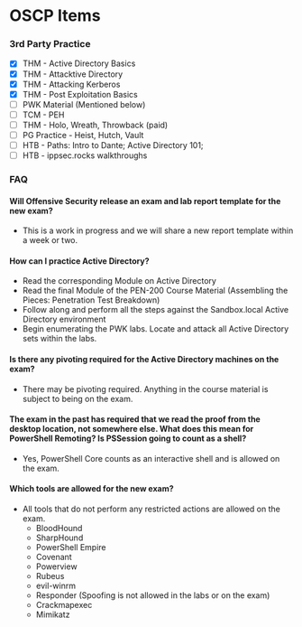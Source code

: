# OSCP Items

### 3rd Party Practice

* [x] THM - Active Directory Basics&#x20;
* [x] THM - Attacktive Directory&#x20;
* [x] THM - Attacking Kerberos&#x20;
* [x] THM - Post Exploitation Basics&#x20;
* [ ] PWK Material (Mentioned below)
* [ ] TCM - PEH&#x20;
* [ ] THM - Holo, Wreath, Throwback (paid)&#x20;
* [ ] PG Practice - Heist, Hutch, Vault&#x20;
* [ ] HTB - Paths: Intro to Dante; Active Directory 101;
* [ ] HTB - ippsec.rocks walkthroughs

### FAQ

#### Will Offensive Security release an exam and lab report template for the new exam?

* This is a work in progress and we will share a new report template within a week or two.

#### How can I practice Active Directory?

* Read the corresponding Module on Active Directory&#x20;
* Read the final Module of the PEN-200 Course Material (Assembling the Pieces: Penetration Test Breakdown)
* Follow along and perform all the steps against the Sandbox.local Active Directory environment
* Begin enumerating the PWK labs. Locate and attack all Active Directory sets within the labs.

#### Is there any pivoting required for the Active Directory machines on the exam?

* There may be pivoting required. Anything in the course material is subject to being on the exam.

#### The exam in the past has required that we read the proof from the desktop location, not somewhere else. What does this mean for PowerShell Remoting? Is PSSession going to count as a shell?

* Yes, PowerShell Core counts as an interactive shell and is allowed on the exam.

#### Which tools are allowed for the new exam?

* All tools that do not perform any restricted actions are allowed on the exam.
  * BloodHound
  * SharpHound
  * PowerShell Empire
  * Covenant&#x20;
  * Powerview
  * Rubeus
  * evil-winrm
  * Responder (Spoofing is not allowed in the labs or on the exam)
  * Crackmapexec
  * Mimikatz
